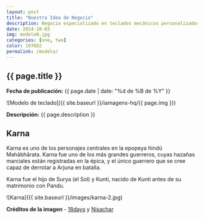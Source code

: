 ```yaml
---
layout: post
title: "Nuestra Idea de Negocio"
description: Negocio especializado en teclados mecánicos personalizados, permitiendo a los usuarios configurar cada aspecto del teclado (switches, keycaps, materiales y diseño). También nos enfocamos en un nicho de puristas que buscan exclusividad y alta calidad.
date: 2024-10-03
img: modeloN.jpg
categories: [one, two]
color: 1976D2
permalink: /modelo/
---
```


## {{ page.title }}
**Fecha de publicación:** {{ page.date | date: "%d de %B de %Y" }}

![Modelo de teclado]({{ site.baseurl }}/iamagens-hq/{{ page.img }})  <!-- Cambiado {{ modeloN.png }} por {{ page.img }} -->

**Descripción:** {{ page.description }}

## Karna

Karna es uno de los personajes centrales en la epopeya hindú Mahābhārata. Karna fue uno de los más grandes guerreros, cuyas hazañas marciales están registradas en la épica, y el único guerrero que se cree capaz de derrotar a Arjuna en batalla.

Karna fue el hijo de Surya (el Sol) y Kunti, nacido de Kunti antes de su matrimonio con Pandu.

![Karna]({{ site.baseurl }}/images/karna-2.jpg)

**Créditos de la imagen** - [18days](https://www.youtube.com/watch?v=kyHFBybC3RI) y [Nisachar](http://nisachar.deviantart.com/gallery/37429163/18-Days)
